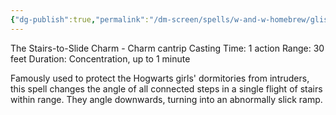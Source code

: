 ```yaml
---
{"dg-publish":true,"permalink":"/dm-screen/spells/w-and-w-homebrew/glisseo/"}
---
```


The Stairs-to-Slide Charm - Charm cantrip 
Casting Time: 1 action 
Range: 30 feet 
Duration: Concentration, up to 1 minute 

Famously used to protect the Hogwarts girls' dormitories from intruders, this spell changes the angle of all connected steps in a single flight of stairs within range. They angle downwards, turning into an abnormally slick ramp.